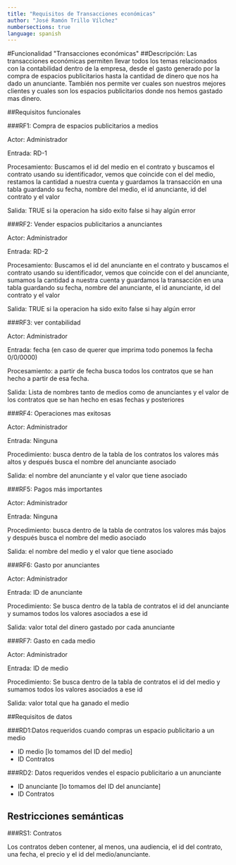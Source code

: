```yaml
---
title: "Requisitos de Transacciones económicas"
author: "José Ramón Trillo Vílchez"
numbersections: true
language: spanish
---
```


#Funcionalidad "Transacciones económicas"
##Descripción:
Las transacciones económicas permiten llevar todos los temas relacionados con la contabilidad dentro de la empresa, desde el gasto generado por la compra de espacios publicitarios hasta la cantidad de dinero que nos ha dado un anunciante. También nos permite ver cuales son nuestros mejores clientes y cuales son los espacios publicitarios donde nos hemos gastado mas dinero.

##Requisitos funcionales

###RF1: Compra de espacios publicitarios a medios

Actor: 
Administrador

Entrada: 
RD-1

Procesamiento:
Buscamos el id del medio en el contrato y buscamos el contrato usando su identificador, vemos que coincide con el del medio, restamos la cantidad a nuestra cuenta y guardamos la transacción en una tabla guardando su fecha, nombre del medio, el id anunciante, id del contrato y el valor 

Salida:
TRUE si la operacion ha sido exito false si hay algún error

###RF2: Vender espacios publicitarios a anunciantes

Actor: 
Administrador

Entrada:
RD-2

Procesamiento:
Buscamos el id del anunciante en el contrato y buscamos el contrato usando su identificador, vemos que coincide con el del anunciante, sumamos la cantidad a nuestra cuenta y guardamos la transacción en una tabla guardando su fecha, nombre del anunciante, el id anunciante, id del contrato y el valor 

Salida:
TRUE si la operacion ha sido exito false si hay algún error

###RF3: ver contabilidad

Actor:
Administrador

Entrada: 
fecha (en caso de querer que imprima todo ponemos la fecha 0/0/0000)

Procesamiento:
a partir de fecha busca todos los contratos que se han hecho a partir de esa fecha.

Salida:
Lista de nombres tanto de medios como de anunciantes y el valor de los contratos que se han hecho en esas fechas y posteriores

###RF4: Operaciones mas exitosas

Actor:
Administrador

Entrada: 
Ninguna

Procedimiento:
busca dentro de la tabla de los contratos los valores más altos y después busca el nombre del anunciante asociado

Salida: 
el nombre del anunciante y el valor que tiene asociado

###RF5: Pagos más importantes

Actor:
Administrador

Entrada:
Ninguna

Procedimiento:
busca dentro de la tabla de contratos los valores más bajos y después busca el nombre del medio asociado

Salida:
el nombre del medio y el valor que tiene asociado

###RF6: Gasto por anunciantes

Actor:
Administrador

Entrada: 
ID de anunciante

Procedimiento:
Se busca dentro de la tabla de contratos el id del anunciante y sumamos todos los valores asociados a ese id

Salida:
valor total del dinero gastado por cada anunciante

###RF7: Gasto en cada medio

Actor:
Administrador

Entrada:
ID de medio 

Procedimiento:
Se busca dentro de la tabla de contratos el id del medio y sumamos todos los valores asociados a ese id

Salida:
valor total que ha ganado el medio

##Requisitos de datos

###RD1:Datos requeridos cuando compras un espacio publicitario a un medio

- ID medio [lo tomamos del ID del medio]
- ID Contratos

###RD2: Datos requeridos vendes el espacio publicitario a un anunciante

- ID anunciante [lo tomamos del ID del anunciante]
- ID Contratos

## Restricciones semánticas

###RS1: Contratos

Los contratos deben contener, al menos, una audiencia, el id del contrato, una fecha, el precio y el id del medio/anunciante.
